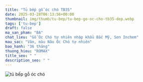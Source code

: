```yaml
---
title: "Tủ bếp gỗ óc chó TB35"
date: 2025-03-28T06:13:56+00:00
thumbnail: img/thumb/tu-bep/tu-bep-go-oc-cho-tb35-dep.webp
tags: ['tu-bep']
draft: false
ma_san_pham: "BA"
chat_lieu: "Gỗ Óc Chó tự nhiên nhập khẩu Bắc Mỹ, Sơn Inchem"
mau_sac: "Vân, màu Nâu Óc Chó tự nhiên"
bao_hanh: "36 tháng"
thuong_hieu: "ROMAX"
title_seo: " "
description_seo: " "
---
```

![tủ bếp gỗ óc chó](/img/tu-bep/tb35/tu-bep-go-oc-cho-tb35-1.webp)